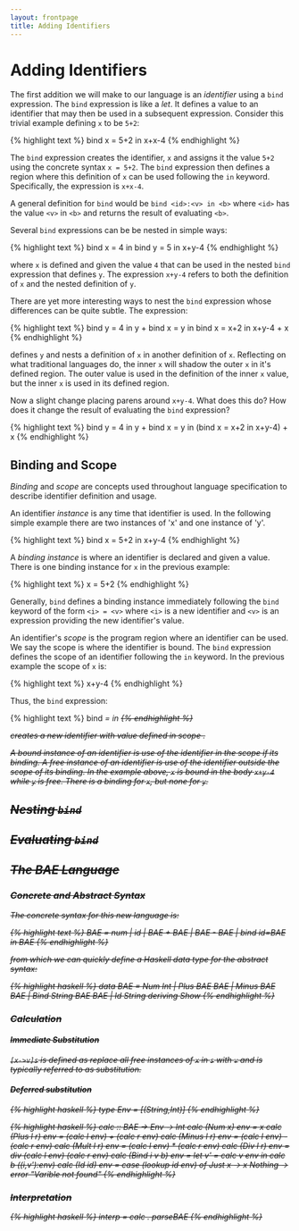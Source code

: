 ```yaml
---
layout: frontpage
title: Adding Identifiers
---
```


# Adding Identifiers

The first addition we will make to our language is an _identifier_ using a `bind` expression.  The `bind` expression is like a _let_.  It defines a value to an identifier that may then be used in a subsequent expression.  Consider this trivial example defining `x` to be `5+2`:

{% highlight text %}
bind x = 5+2 in
  x+x-4
{% endhighlight %}

The `bind` expression creates the identifier, `x` and assigns it the value `5+2` using the concrete syntax `x = 5+2`.  The `bind` expression then defines a region where this definition of `x` can be used following the `in` keyword.  Specifically, the expression is `x+x-4`.

A general definition for `bind` would be `bind <id>:<v> in <b>` where `<id>` has the value `<v>` in `<b>` and returns the result of evaluating `<b>`.

Several `bind` expressions can be be nested in simple ways:

{% highlight text %}
bind x = 4 in
  bind y = 5 in
    x+y-4
{% endhighlight %}

where `x` is defined and given the value `4` that can be used in the nested `bind` expression that defines `y`.  The expression `x+y-4` refers to both the definition of `x` and the nested definition of `y`.

There are yet more interesting ways to nest the `bind` expression whose differences can be quite subtle.  The expression:

{% highlight text %}
bind y = 4 in
  y + bind x = y in
        bind x = x+2 in
          x+y-4
      + x
{% endhighlight %}

defines `y` and nests a definition of `x` in another definition of `x`. Reflecting on what traditional languages do, the inner `x` will shadow the outer `x` in it's defined region.  The outer value is used in the definition of the inner `x` value, but the inner `x` is used in its defined region.

Now a slight change placing parens around `x+y-4`.  What does this do?  How does it change the result of evaluating the `bind` expression?

{% highlight text %}
bind y = 4 in
  y + bind x = y in
        (bind x = x+2 in
          x+y-4)
      + x
{% endhighlight %}

## Binding and Scope

_Binding_ and _scope_ are concepts used throughout language specification to describe identifier definition and usage.

An identifier _instance_ is any time that identifier is used.  In the following simple example there are two instances of 'x' and one instance of 'y'.

{% highlight text %}
bind x = 5+2 in
  x+y-4
{% endhighlight %}

A _binding instance_ is where an identifier is declared and given a value.  There is one binding instance for `x` in the previous example:

{% highlight text %}
  x = 5+2
{% endhighlight %}

Generally, `bind` defines a binding instance immediately following the `bind` keyword of the form `<i> = <v>` where `<i>` is a new identifier and `<v>` is an expression providing the new identifier's value.

An identifier's _scope_ is the program region where an identifier can be used.  We say the scope is where the identifier is bound.  The `bind` expression defines the scope of an identifier following the `in` keyword.  In the previous example the scope of `x` is:

{% highlight text %}
  x+y-4
{% endhighlight %}

Thus, the `bind` expression:

{% highlight text %}
	bind <i> = <v> in <s>
{% endhighlight %}

creates a new identifier <i> with value <v> defined in scope <s>.

A _bound instance_ of an identifier is use of the identifier in the scope if its binding.  A _free instance_ of an identifier is use of the identifier outside the scope of its binding.  In the example above, `x` is bound in the body `x+y-4` while `y` is free.  There is a binding for `x`, but none for `y`.

## Nesting `bind`


## Evaluating `bind`

## The BAE Language

### Concrete and Abstract Syntax

The concrete syntax for this new language is:

{% highlight text %}
BAE = num | id | BAE + BAE | BAE - BAE | bind id=BAE in BAE
{% endhighlight %}

from which we can quickly define a Haskell data type for the abstract syntax:

{% highlight haskell %}
data BAE = Num Int
         | Plus BAE BAE
         | Minus BAE BAE
         | Bind String BAE BAE
         | Id String
           deriving Show
{% endhighlight %}

### Calculation

#### Immediate Substitution

`[x->v]s` is defined as _replace all free instances of `x` in `s` with `v`_ and is typically referred to as _substitution_.

#### Deferred substitution

{% highlight haskell %}
type Env = [(String,Int)]
{% endhighlight %}

{% highlight haskell %}
calc :: BAE -> Env -> Int
calc (Num x) env = x
calc (Plus l r) env = (calc l env) + (calc r env)
calc (Minus l r) env = (calc l env) - (calc r env)
calc (Mult l r) env = (calc l env) * (calc r env)
calc (Div l r) env = div (calc l env) (calc r env)
calc (Bind i v b) env =
  let v' = calc v env in
    calc b ((i,v'):env)
calc (Id id) env = case (lookup id env) of
                     Just x -> x
                     Nothing -> error "Varible not found"
{% endhighlight %}

### Interpretation
                     
{% highlight haskell %}
interp = calc . parseBAE
{% endhighlight %}
